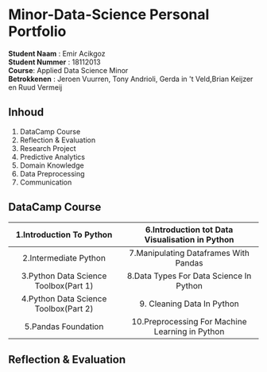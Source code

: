 # Minor-Data-Science Personal Portfolio

**Student Naam** : Emir Acikgoz  
**Student Nummer** : 18112013  
**Course**: Applied Data Science Minor  
**Betrokkenen** : Jeroen Vuurren, Tony Andrioli, Gerda in 't Veld,Brian Keijzer en Ruud Vermeij  

## Inhoud
1. DataCamp Course
2. Reflection & Evaluation
3. Research Project
4. Predictive Analytics
5. Domain Knowledge
6. Data Preprocessing
7. Communication

## DataCamp Course
| 1.Introduction To Python| 6.Introduction tot Data Visualisation in Python| 
|:------------------------:|:------------------------:|
| 2.Intermediate Python| 7.Manipulating Dataframes With Pandas| 
| 3.Python Data Science Toolbox(Part 1)| 8.Data Types For Data Science In Python|
| 4.Python Data Science Toolbox(Part 2)| 9. Cleaning Data In Python|
| 5.Pandas Foundation|  10.Preprocessing For Machine Learning in Python|

## Reflection & Evaluation

